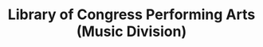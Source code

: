 ---
layout: repo
title: "Library of Congress Performing Arts (Music Division)"
id: 24557
permalink: repos/24557/
---